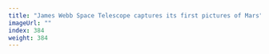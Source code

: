 ```yaml
---
title: "James Webb Space Telescope captures its first pictures of Mars"
imageUrl: ""
index: 384
weight: 384
---
```

